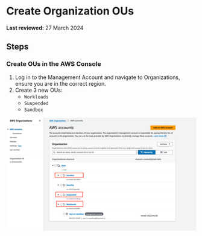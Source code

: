 # Create Organization OUs

**Last reviewed:** 27 March 2024

## Steps

### Create OUs in the AWS Console

1. Log in to the Management Account and navigate to Organizations, ensure you are in the correct region.
1. Create 3 new OUs:
   - `Workloads`
   - `Suspended`
   - `Sandbox`
   
![img_5.png](img_5.png)
   